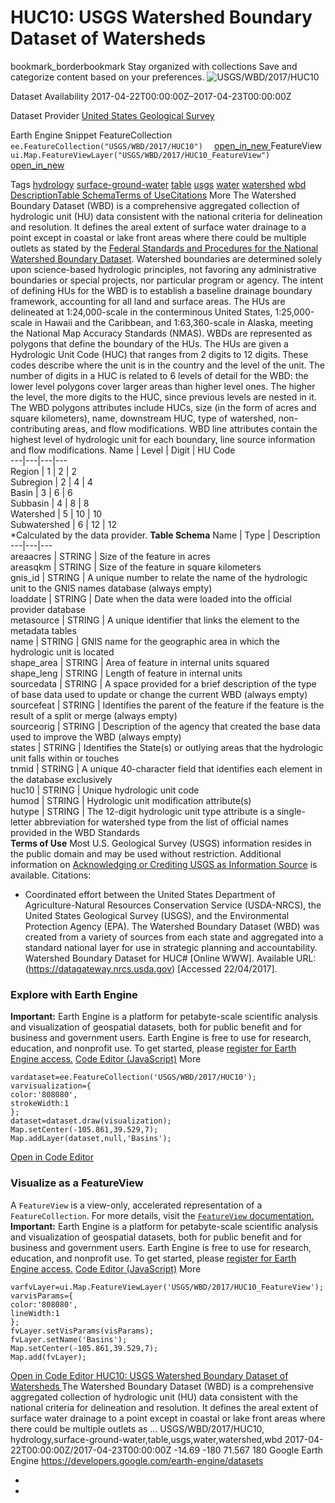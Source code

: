 
#  HUC10: USGS Watershed Boundary Dataset of Watersheds 
bookmark_borderbookmark Stay organized with collections  Save and categorize content based on your preferences.
![USGS/WBD/2017/HUC10](https://developers.google.com/earth-engine/datasets/images/USGS/USGS_WBD_2017_HUC10_sample.png) 

Dataset Availability
    2017-04-22T00:00:00Z–2017-04-23T00:00:00Z 

Dataset Provider
     [ United States Geological Survey ](https://nhd.usgs.gov/wbd.html) 

Earth Engine Snippet
     FeatureCollection `    ee.FeatureCollection("USGS/WBD/2017/HUC10")   ` [ open_in_new ](https://code.earthengine.google.com/?scriptPath=Examples:Datasets/USGS/USGS_WBD_2017_HUC10)      FeatureView  `    ui.Map.FeatureViewLayer("USGS/WBD/2017/HUC10_FeatureView")   ` [ open_in_new ](https://code.earthengine.google.com/?scriptPath=Examples:Datasets/USGS/USGS_WBD_2017_HUC10_FeatureView) 

Tags
     [hydrology](https://developers.google.com/earth-engine/datasets/tags/hydrology) [surface-ground-water](https://developers.google.com/earth-engine/datasets/tags/surface-ground-water) [table](https://developers.google.com/earth-engine/datasets/tags/table) [usgs](https://developers.google.com/earth-engine/datasets/tags/usgs) [water](https://developers.google.com/earth-engine/datasets/tags/water) [watershed](https://developers.google.com/earth-engine/datasets/tags/watershed) [wbd](https://developers.google.com/earth-engine/datasets/tags/wbd)
[Description](https://developers.google.com/earth-engine/datasets/catalog/USGS_WBD_2017_HUC10#description)[Table Schema](https://developers.google.com/earth-engine/datasets/catalog/USGS_WBD_2017_HUC10#table-schema)[Terms of Use](https://developers.google.com/earth-engine/datasets/catalog/USGS_WBD_2017_HUC10#terms-of-use)[Citations](https://developers.google.com/earth-engine/datasets/catalog/USGS_WBD_2017_HUC10#citations) More
The Watershed Boundary Dataset (WBD) is a comprehensive aggregated collection of hydrologic unit (HU) data consistent with the national criteria for delineation and resolution. It defines the areal extent of surface water drainage to a point except in coastal or lake front areas where there could be multiple outlets as stated by the [Federal Standards and Procedures for the National Watershed Boundary Dataset](https://pubs.usgs.gov/tm/11/a3). Watershed boundaries are determined solely upon science-based hydrologic principles, not favoring any administrative boundaries or special projects, nor particular program or agency. The intent of defining HUs for the WBD is to establish a baseline drainage boundary framework, accounting for all land and surface areas.
The HUs are delineated at 1:24,000-scale in the conterminous United States, 1:25,000-scale in Hawaii and the Caribbean, and 1:63,360-scale in Alaska, meeting the National Map Accuracy Standards (NMAS). WBDs are represented as polygons that define the boundary of the HUs. The HUs are given a Hydrologic Unit Code (HUC) that ranges from 2 digits to 12 digits. These codes describe where the unit is in the country and the level of the unit. The number of digits in a HUC is related to 6 levels of detail for the WBD: the lower level polygons cover larger areas than higher level ones. The higher the level, the more digits to the HUC, since previous levels are nested in it.
The WBD polygons attributes include HUCs, size (in the form of acres and square kilometers), name, downstream HUC, type of watershed, non-contributing areas, and flow modifications. WBD line attributes contain the highest level of hydrologic unit for each boundary, line source information and flow modifications.
Name | Level | Digit | HU Code  
---|---|---|---  
Region | 1 | 2 | 2  
Subregion | 2 | 4 | 4  
Basin | 3 | 6 | 6  
Subbasin | 4 | 8 | 8  
Watershed | 5 | 10 | 10  
Subwatershed | 6 | 12 | 12  
*Calculated by the data provider.
**Table Schema**
Name | Type | Description  
---|---|---  
areaacres | STRING | Size of the feature in acres  
areasqkm | STRING | Size of the feature in square kilometers  
gnis_id | STRING | A unique number to relate the name of the hydrologic unit to the GNIS names database (always empty)  
loaddate | STRING | Date when the data were loaded into the official provider database  
metasource | STRING | A unique identifier that links the element to the metadata tables  
name | STRING | GNIS name for the geographic area in which the hydrologic unit is located  
shape_area | STRING | Area of feature in internal units squared  
shape_leng | STRING | Length of feature in internal units  
sourcedata | STRING | A space provided for a brief description of the type of base data used to update or change the current WBD (always empty)  
sourcefeat | STRING | Identifies the parent of the feature if the feature is the result of a split or merge (always empty)  
sourceorig | STRING | Description of the agency that created the base data used to improve the WBD (always empty)  
states | STRING | Identifies the State(s) or outlying areas that the hydrologic unit falls within or touches  
tnmid | STRING | A unique 40-character field that identifies each element in the database exclusively  
huc10 | STRING | Unique hydrologic unit code  
humod | STRING | Hydrologic unit modification attribute(s)  
hutype | STRING | The 12-digit hydrologic unit type attribute is a single-letter abbreviation for watershed type from the list of official names provided in the WBD Standards  
**Terms of Use**
Most U.S. Geological Survey (USGS) information resides in the public domain and may be used without restriction. Additional information on [Acknowledging or Crediting USGS as Information Source](https://www.usgs.gov/information-policies-and-instructions/crediting-usgs) is available.
Citations:
  * Coordinated effort between the United States Department of Agriculture-Natural Resources Conservation Service (USDA-NRCS), the United States Geological Survey (USGS), and the Environmental Protection Agency (EPA). The Watershed Boundary Dataset (WBD) was created from a variety of sources from each state and aggregated into a standard national layer for use in strategic planning and accountability. Watershed Boundary Dataset for HUC# [Online WWW]. Available URL: (https://datagateway.nrcs.usda.gov) [Accessed 22/04/2017].


### Explore with Earth Engine
**Important:** Earth Engine is a platform for petabyte-scale scientific analysis and visualization of geospatial datasets, both for public benefit and for business and government users. Earth Engine is free to use for research, education, and nonprofit use. To get started, please [register for Earth Engine access.](https://console.cloud.google.com/earth-engine)
[Code Editor (JavaScript)](https://developers.google.com/earth-engine/datasets/catalog/USGS_WBD_2017_HUC10#code-editor-javascript-sample) More
```
vardataset=ee.FeatureCollection('USGS/WBD/2017/HUC10');
varvisualization={
color:'808080',
strokeWidth:1
};
dataset=dataset.draw(visualization);
Map.setCenter(-105.861,39.529,7);
Map.addLayer(dataset,null,'Basins');
```
[ Open in Code Editor ](https://code.earthengine.google.com/?scriptPath=Examples:Datasets/USGS/USGS_WBD_2017_HUC10)
### Visualize as a FeatureView
A `FeatureView` is a view-only, accelerated representation of a `FeatureCollection`. For more details, visit the [ `FeatureView` documentation. ](https://developers.google.com/earth-engine/guides/featureview_overview)
**Important:** Earth Engine is a platform for petabyte-scale scientific analysis and visualization of geospatial datasets, both for public benefit and for business and government users. Earth Engine is free to use for research, education, and nonprofit use. To get started, please [register for Earth Engine access.](https://console.cloud.google.com/earth-engine)
[Code Editor (JavaScript)](https://developers.google.com/earth-engine/datasets/catalog/USGS_WBD_2017_HUC10#code-editor-javascript-sample) More
```
varfvLayer=ui.Map.FeatureViewLayer('USGS/WBD/2017/HUC10_FeatureView');
varvisParams={
color:'808080',
lineWidth:1
};
fvLayer.setVisParams(visParams);
fvLayer.setName('Basins');
Map.setCenter(-105.861,39.529,7);
Map.add(fvLayer);
```
[ Open in Code Editor ](https://code.earthengine.google.com/?scriptPath=Examples:Datasets/USGS/USGS_WBD_2017_HUC10_FeatureView)
[ HUC10: USGS Watershed Boundary Dataset of Watersheds ](https://developers.google.com/earth-engine/datasets/catalog/USGS_WBD_2017_HUC10)
The Watershed Boundary Dataset (WBD) is a comprehensive aggregated collection of hydrologic unit (HU) data consistent with the national criteria for delineation and resolution. It defines the areal extent of surface water drainage to a point except in coastal or lake front areas where there could be multiple outlets as …
USGS/WBD/2017/HUC10, hydrology,surface-ground-water,table,usgs,water,watershed,wbd 
2017-04-22T00:00:00Z/2017-04-23T00:00:00Z
-14.69 -180 71.567 180 
Google Earth Engine
https://developers.google.com/earth-engine/datasets
  * [ ](https://doi.org/https://nhd.usgs.gov/wbd.html)
  * [ ](https://doi.org/https://developers.google.com/earth-engine/datasets/catalog/USGS_WBD_2017_HUC10)


